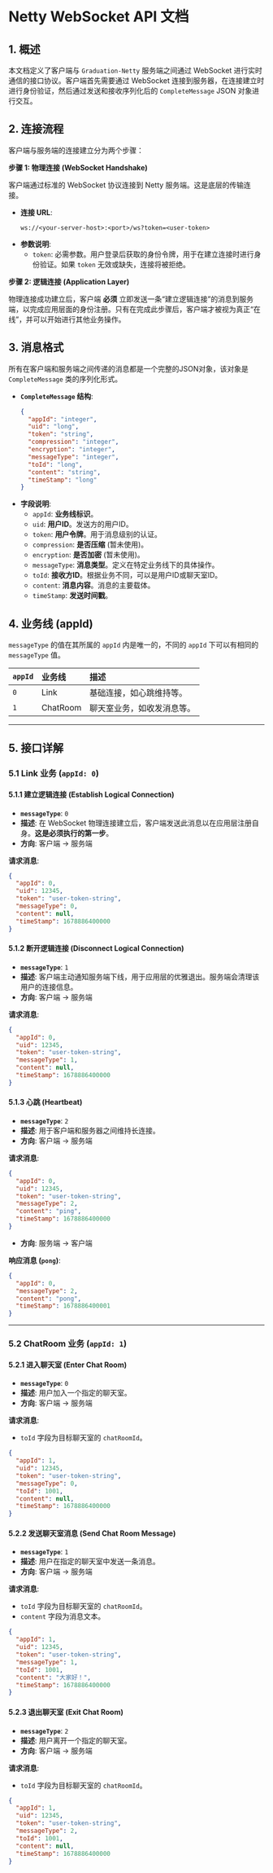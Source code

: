 # Netty WebSocket API 文档

## 1. 概述

本文档定义了客户端与 `Graduation-Netty` 服务端之间通过 WebSocket 进行实时通信的接口协议。客户端首先需要通过 WebSocket 连接到服务器，在连接建立时进行身份验证，然后通过发送和接收序列化后的 `CompleteMessage` JSON 对象进行交互。

## 2. 连接流程

客户端与服务端的连接建立分为两个步骤：

**步骤 1: 物理连接 (WebSocket Handshake)**

客户端通过标准的 WebSocket 协议连接到 Netty 服务端。这是底层的传输连接。

- **连接 URL**:
  ```
  ws://<your-server-host>:<port>/ws?token=<user-token>
  ```
- **参数说明**:
  - `token`: 必需参数。用户登录后获取的身份令牌，用于在建立连接时进行身份验证。如果 `token` 无效或缺失，连接将被拒绝。

**步骤 2: 逻辑连接 (Application Layer)**

物理连接成功建立后，客户端 **必须** 立即发送一条“建立逻辑连接”的消息到服务端，以完成应用层面的身份注册。只有在完成此步骤后，客户端才被视为真正“在线”，并可以开始进行其他业务操作。

## 3. 消息格式

所有在客户端和服务端之间传递的消息都是一个完整的JSON对象，该对象是 `CompleteMessage` 类的序列化形式。

- **`CompleteMessage` 结构**:
  ```json
  {
    "appId": "integer",
    "uid": "long",
    "token": "string",
    "compression": "integer",
    "encryption": "integer",
    "messageType": "integer",
    "toId": "long",
    "content": "string",
    "timeStamp": "long"
  }
  ```
- **字段说明**:
  - `appId`: **业务线标识**。
  - `uid`: **用户ID**。发送方的用户ID。
  - `token`: **用户令牌**。用于消息级别的认证。
  - `compression`: **是否压缩** (暂未使用)。
  - `encryption`: **是否加密** (暂未使用)。
  - `messageType`: **消息类型**。定义在特定业务线下的具体操作。
  - `toId`: **接收方ID**。根据业务不同，可以是用户ID或聊天室ID。
  - `content`: **消息内容**。消息的主要载体。
  - `timeStamp`: **发送时间戳**。

## 4. 业务线 (appId)

`messageType` 的值在其所属的 `appId` 内是唯一的，不同的 `appId` 下可以有相同的 `messageType` 值。

| `appId` | 业务线     | 描述                     |
| :------ | :--------- | :----------------------- |
| `0`     | Link       | 基础连接，如心跳维持等。 |
| `1`     | ChatRoom   | 聊天室业务，如收发消息等。 |

---

## 5. 接口详解

### 5.1 Link 业务 (`appId: 0`)

#### 5.1.1 建立逻辑连接 (Establish Logical Connection)

- **`messageType`**: `0`
- **描述**: 在 WebSocket 物理连接建立后，客户端发送此消息以在应用层注册自身。**这是必须执行的第一步**。
- **方向**: 客户端 -> 服务端

**请求消息**:
```json
{
  "appId": 0,
  "uid": 12345,
  "token": "user-token-string",
  "messageType": 0,
  "content": null,
  "timeStamp": 1678886400000
}
```

#### 5.1.2 断开逻辑连接 (Disconnect Logical Connection)

- **`messageType`**: `1`
- **描述**: 客户端主动通知服务端下线，用于应用层的优雅退出。服务端会清理该用户的连接信息。
- **方向**: 客户端 -> 服务端

**请求消息**:
```json
{
  "appId": 0,
  "uid": 12345,
  "token": "user-token-string",
  "messageType": 1,
  "content": null,
  "timeStamp": 1678886400000
}
```

#### 5.1.3 心跳 (Heartbeat)

- **`messageType`**: `2`
- **描述**: 用于客户端和服务器之间维持长连接。
- **方向**: 客户端 -> 服务端

**请求消息**:
```json
{
  "appId": 0,
  "uid": 12345,
  "token": "user-token-string",
  "messageType": 2,
  "content": "ping",
  "timeStamp": 1678886400000
}
```

- **方向**: 服务端 -> 客户端

**响应消息 (`pong`)**:
```json
{
  "appId": 0,
  "messageType": 2,
  "content": "pong",
  "timeStamp": 1678886400001
}
```

---

### 5.2 ChatRoom 业务 (`appId: 1`)

#### 5.2.1 进入聊天室 (Enter Chat Room)

- **`messageType`**: `0`
- **描述**: 用户加入一个指定的聊天室。
- **方向**: 客户端 -> 服务端

**请求消息**:
- `toId` 字段为目标聊天室的 `chatRoomId`。
```json
{
  "appId": 1,
  "uid": 12345,
  "token": "user-token-string",
  "messageType": 0,
  "toId": 1001,
  "content": null,
  "timeStamp": 1678886400000
}
```

#### 5.2.2 发送聊天室消息 (Send Chat Room Message)

- **`messageType`**: `1`
- **描述**: 用户在指定的聊天室中发送一条消息。
- **方向**: 客户端 -> 服务端

**请求消息**:
- `toId` 字段为目标聊天室的 `chatRoomId`。
- `content` 字段为消息文本。
```json
{
  "appId": 1,
  "uid": 12345,
  "token": "user-token-string",
  "messageType": 1,
  "toId": 1001,
  "content": "大家好！",
  "timeStamp": 1678886400000
}
```

#### 5.2.3 退出聊天室 (Exit Chat Room)

- **`messageType`**: `2`
- **描述**: 用户离开一个指定的聊天室。
- **方向**: 客户端 -> 服务端

**请求消息**:
- `toId` 字段为目标聊天室的 `chatRoomId`。
```json
{
  "appId": 1,
  "uid": 12345,
  "token": "user-token-string",
  "messageType": 2,
  "toId": 1001,
  "content": null,
  "timeStamp": 1678886400000
}
```